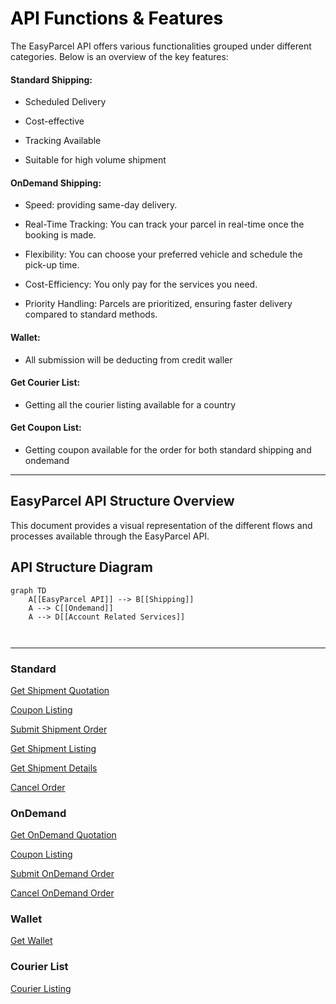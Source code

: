 # <span style="color: black;"> API Functions & Features </span>

The EasyParcel API offers various functionalities grouped under different categories. Below is an overview of the key features:

#### **Standard Shipping**:
- Scheduled Delivery

- Cost-effective

- Tracking Available

- Suitable for high volume shipment

#### **OnDemand Shipping**:

- Speed: providing same-day delivery.

- Real-Time Tracking: You can track your parcel in real-time once the booking is made.

- Flexibility: You can choose your preferred vehicle and schedule the pick-up time.

- Cost-Efficiency: You only pay for the services you need.

- Priority Handling: Parcels are prioritized, ensuring faster delivery compared to standard methods.

#### **Wallet**:
- All submission will be deducting from credit waller

#### **Get Courier List**:
- Getting all the courier listing available for a country

#### **Get Coupon List**:
- Getting coupon available for the order for both standard shipping and ondemand

---

## EasyParcel API Structure Overview

This document provides a visual representation of the different flows and processes available through the EasyParcel API.

## API Structure Diagram

```mermaid
graph TD
    A[[EasyParcel API]] --> B[[Shipping]]
    A --> C[[Ondemand]]
    A --> D[[Account Related Services]]
   
    
```
---


### Standard
  
[Get Shipment Quotation](../5.API%20endpoint/%201.Shipping/1.Get%20Shipment%20Quotation.md)

[Coupon Listing](../5.API%20endpoint/%201.Shipping/2.Get%20Coupon%20List.md)

[Submit Shipment Order](../5.API%20endpoint/%201.Shipping/3.Submit%20Orders.md)

[Get Shipment Listing](../5.API%20endpoint/%201.Shipping/4.Get%20Shipment%20Listing.md)

[Get Shipment Details](../5.API%20endpoint/%201.Shipping/6.Get%20Shipment%20details.md)

[Cancel Order](../5.API%20endpoint/%201.Shipping/5.Cancel%20Shipment.md)



### OnDemand

[Get OnDemand Quotation](../5.API%20endpoint/%202.Ondemand/1.Get%20Ondemand%20Quotation.md)

[Coupon Listing](../5.API%20endpoint/%202.Ondemand/2.Get%20Ondemand%20Coupon%20List.md)

[Submit OnDemand Order](../5.API%20endpoint/%202.Ondemand/4.Submit%20Ondemand%20Order.md)

[Cancel OnDemand Order](../5.API%20endpoint/%202.Ondemand/3.Cancel%20Ondemand.md)


### Wallet

[Get Wallet](3.Get%20Credit%20Wallet.md)


### Courier List
[Courier Listing](4.Courier%20listing.md)





